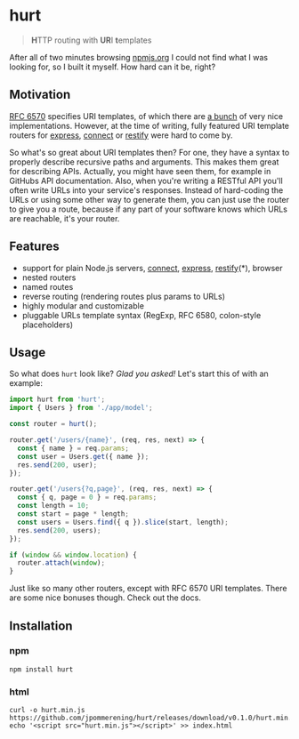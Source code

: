 # hurt

> **H**TTP routing with **UR**I **t**emplates

After all of two minutes browsing [npmjs.org][npm-search] I could not find what
I was looking for, so I built it myself. How hard can it be, right?

## Motivation

[RFC 6570][] specifies URI templates, of which there are [a bunch][6570libs] of
very nice implementations. However, at the time of writing, fully featured URI
template routers for [express][], [connect][] or [restify][] were hard to come
by.

So what's so great about URI templates then?  For one, they have a syntax to
properly describe recursive paths and arguments. This makes them great for
describing APIs. Actually, you might have seen them, for example in GitHubs API
documentation. Also, when you're writing a RESTful API you'll often write URLs
into your service's responses. Instead of hard-coding the URLs or using some
other way to generate them, you can just use the router to give you a route,
because if any part of your software knows which URLs are reachable, it's your
router.

## Features

- support for plain Node.js servers, [connect][], [express][], [restify][](*),
  browser
- nested routers
- named routes
- reverse routing (rendering routes plus params to URLs)
- highly modular and customizable
- pluggable URLs template syntax (RegExp, RFC 6580, colon-style placeholders)

## Usage

So what does `hurt` look like? _Glad you asked!_
Let's start this of with an example:

```js
import hurt from 'hurt';
import { Users } from './app/model';

const router = hurt();

router.get('/users/{name}', (req, res, next) => {
  const { name } = req.params;
  const user = Users.get({ name });
  res.send(200, user);
});

router.get('/users{?q,page}', (req, res, next) => {
  const { q, page = 0 } = req.params;
  const length = 10;
  const start = page * length;
  const users = Users.find({ q }).slice(start, length);
  res.send(200, users);
});

if (window && window.location) {
  router.attach(window);
}
```

Just like so many other routers, except with RFC 6570 URI templates. There are
some nice bonuses though. Check out the docs.

## Installation

### npm

```console
npm install hurt
```

### html

```console
curl -o hurt.min.js https://github.com/jpommerening/hurt/releases/download/v0.1.0/hurt.min.js
echo '<script src="hurt.min.js"></script>' >> index.html
```

[npm-search]: https://www.npmjs.com/search?q=6570+router
[RFC 6570]: https://tools.ietf.org/html/rfc6570
[6570libs]: https://github.com/medialize/URI.js#uri-template
[express]: https://expressjs.com
[connect]: https://senchalabs.github.io/connect
[restify]: https://restify.com
